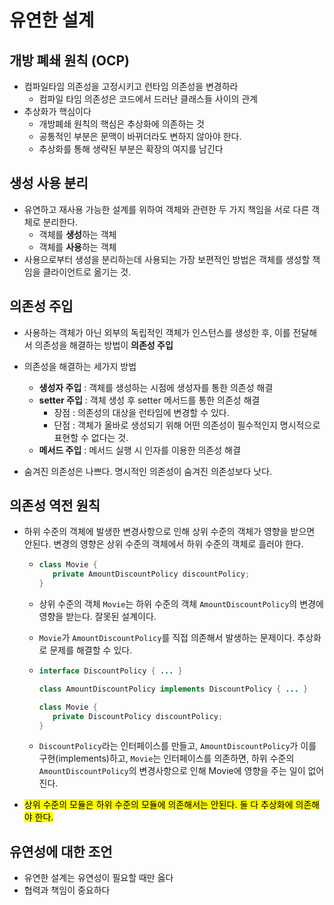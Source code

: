 # 유연한 설계

## 개방 폐쇄 원칙 (OCP)

- 컴파일타임 의존성을 고정시키고 런타임 의존성을 변경하라
  - 컴파일 타임 의존성은 코드에서 드러난 클래스들 사이의 관계
- 추상화가 핵심이다
  - 개방폐쇄 원칙의 핵심은 추상화에 의존하는 것
  - 공통적인 부분은 문맥이 바뀌더라도 변하지 않아야 한다.
  - 추상화를 통해 생략된 부분은 확장의 여지를 남긴다



## 생성 사용 분리

- 유연하고 재사용 가능한 설계를 위하여 객체와 관련한 두 가지 책임을 서로 다른 객체로 분리한다.
  - 객체를 **생성**하는 객체
  - 객체를 **사용**하는 객체
- 사용으로부터 생성을 분리하는데 사용되는 가장 보편적인 방법은 객체를 생성할 책임을 클라이언트로 옮기는 것.



## 의존성 주입

- 사용하는 객체가 아닌 외부의 독립적인 객체가 인스턴스를 생성한 후, 이를 전달해서 의존성을 해결하는 방법이 **의존성 주입**
- 의존성을 해결하는 세가지 방법
  - **생성자 주입** : 객체를 생성하는 시점에 생성자를 통한 의존성 해결
  - **setter 주입** : 객체 생성 후 setter 메서드를 통한 의존성 해결
    - 장점 : 의존성의 대상을 런타임에 변경할 수 있다.
    - 단점 : 객체가 올바로 생성되기 위해 어떤 의존성이 필수적인지 명시적으로 표현할 수 없다는 것.
  - **메서드 주입** : 메서드 실행 시 인자를 이용한 의존성 해결

- 숨겨진 의존성은 나쁘다. 명시적인 의존성이 숨겨진 의존성보다 낫다.



## 의존성 역전 원칙

- 하위 수준의 객체에 발생한 변경사항으로 인해 상위 수준의 객체가 영향을 받으면 안된다. 변경의 영향은 상위 수준의 객체에서 하위 수준의 객체로 흘러야 한다.

  - ~~~java
    class Movie {
       private AmountDiscountPolicy discountPolicy;
    }
    ~~~

  - 상위 수준의 객체 `Movie`는 하위 수준의 객체 `AmountDiscountPolicy`의 변경에 영향을 받는다. 잘못된 설계이다.

  - `Movie`가 `AmountDiscountPolicy`를 직접 의존해서 발생하는 문제이다. 추상화로 문제를 해결할 수 있다.

  - ~~~java
    interface DiscountPolicy { ... }
    
    class AmountDiscountPolicy implements DiscountPolicy { ... }
    
    class Movie {
       private DiscountPolicy discountPolicy;
    }
    ~~~

  - `DiscountPolicy`라는 인터페이스를 만들고, `AmountDiscountPolicy`가 이를 구현(implements)하고, `Movie`는 인터페이스를 의존하면, 하위 수준의 `AmountDiscountPolicy`의 변경사항으로 인해 Movie에 영향을 주는 일이 없어진다.

- <mark>상위 수준의 모듈은 하위 수준의 모듈에 의존해서는 안된다. 둘 다 추상화에 의존해야 한다.</mark>



## 유연성에 대한 조언

- 유연한 설계는 유연성이 필요할 때만 옳다
- 협력과 책임이 중요하다
